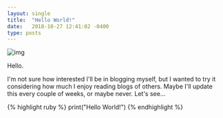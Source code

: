 ```yaml
---
layout: single
title:  "Hello World!"
date:   2018-10-27 12:41:02 -0400
type: posts
---
```

![img](https://ak2.picdn.net/shutterstock/videos/4576922/thumb/9.jpg)

Hello.

I'm not sure how interested I'll be in blogging myself, but I wanted to try it considering how
much I enjoy reading blogs of others. Maybe I'll update this every couple of weeks, or maybe never.
Let's see...

{% highlight ruby %}
  print("Hello World!")
{% endhighlight %}
